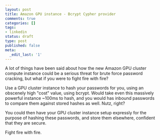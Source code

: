 ```yaml
---
layout: post
title: Amazon GPU instance - Bcrypt Cypher provider
comments: true
categories: []
tags:
- linkedin
status: draft
type: post
published: false
meta:
  _edit_last: '1'
---
```

A lot of things have been said about how the new Amazon GPU cluster compute instance could be a serious threat for brute force password cracking, but what if you were to fight fire with fire?

Use a GPU cluster instance to hash your passwords for you, using an obscenely high "cost" value, using bcrypt.  Would take even this massively powerful instance ~100ms to hash, and you would has inbound passwords to compare them against stored hashes as well.  Nutz, right?

You could then have your GPU cluster instance setup expressly for the purpose of hashing these passwords, and store them elsewhere, confident that they are secure.

Fight fire with fire.

